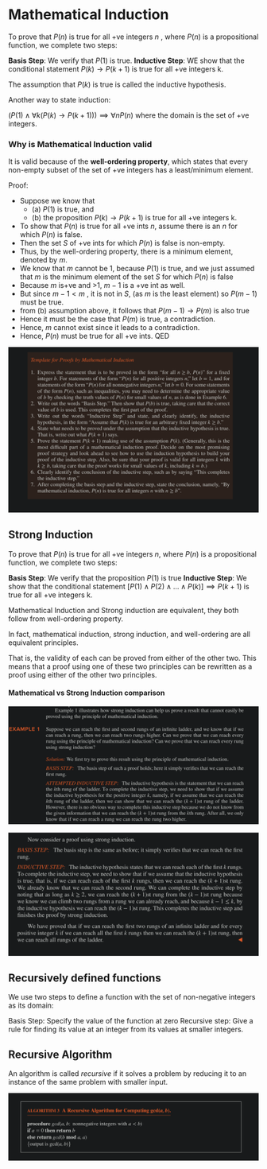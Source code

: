 # Mathematical Induction

To prove that $P(n)$ is true for all +ve integers $n$ , where $P(n)$ is a propositional function, we complete two steps: 

**Basis Step**: We verify that $P(1)$ is true.
**Inductive Step**: WE show that the conditional statement $P(k) \to P(k+1)$ is true for all +ve integers k.

The assumption that $P(k)$ is true is called the inductive hypothesis.

Another way to state induction: 

$(P(1) \land \forall k ( P(k) \to P(k + 1))) \implies \forall n P(n)$ where the domain is the set of +ve integers.

### Why is Mathematical Induction valid

It is valid because of the **well-ordering property**, which states that every non-empty subset of the set of +ve integers has a least/minimum element.

Proof: 
- Suppose we know that 
    - (a) $P(1)$ is true, and
    - (b) the proposition $P(k) \to P(k + 1)$ is true for all +ve integers k.
- To show that $P(n)$ is true for all +ve ints $n$, assume there is an $n$ for which $P(n)$ is false.
- Then the set $S$ of +ve ints for which $P(n)$ is false is non-empty.
- Thus, by the well-ordering property, there is a minimum element, denoted by $m$.
- We know that $m$ cannot be 1, because $P(1)$ is true, and we just assumed that $m$ is the minimum element of the set $S$ for which $P(n)$ is false
- Because $m$ is+ve and >1, $m-1$ is a +ve int as well. 
- But since $m-1 < m$ , it is not in $S$, (as $m$ is the least element) so $P(m-1)$ must be true.
- from (b) assumption above, it follows that $P(m-1) \to P(m)$ is also true
- Hence it must be the case that $P(m)$ is true, a contradiction.
- Hence, $m$ cannot exist since it leads to a contradiction.
- Hence, $P(n)$ must be true for all +ve ints. QED


![f94c8d0b72edb1d1d079761541610010.png](f94c8d0b72edb1d1d079761541610010.png)

## Strong Induction

To prove that $P(n)$ is true for all +ve integers $n$, where $P(n)$ is a propositional function, we complete two steps: 

**Basis Step**: We verify that the proposition $P(1)$ is true
**Inductive Step**: We show that the conditional statement $[P(1) \land P(2) \land … \land P(k)] \implies P(k+1)$ is true for all +ve integers k.

Mathematical Induction and Strong induction are equivalent, they both follow from well-ordering property.

In fact, mathematical induction, strong induction, and well-ordering are all equivalent principles. 

That is, the validity of each can be proved from either of the other two. This means that a proof using one of these two principles can be rewritten as a proof using either of the other two principles.

#### Mathematical vs Strong Induction comparison 

![c4921d660d1594600b809d61cde2d871.png](c4921d660d1594600b809d61cde2d871.png)

![3e57117ea601bbd5ab1efccad2cbb8e3.png](3e57117ea601bbd5ab1efccad2cbb8e3.png)

## Recursively defined functions

We use two steps to define a function with the set of non-negative integers as its domain: 

Basis Step: Specify the value of the function at zero
Recursive step: Give a rule for finding its value at an integer from its values at smaller integers.

## Recursive Algorithm 

An algorithm is called _recursive_ if it solves a problem by reducing it to an instance of the same problem with smaller input.

![79634748f3d4f69d99ad7eae08069882.png](79634748f3d4f69d99ad7eae08069882.png)
